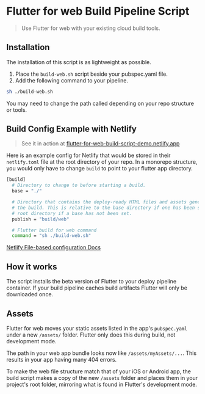 # Flutter for web Build Pipeline Script
> Use Flutter for web with your existing cloud build tools.

## Installation
The installation of this script is as lightweight as possible.
1. Place the `build-web.sh` script beside your pubspec.yaml file.
2. Add the following command to your pipeline.
```bash
sh ./build-web.sh
```

You may need to change the path called depending on your repo structure or tools.

## Build Config Example with Netlify
> See it in action at [flutter-for-web-build-script-demo.netlify.app](https://flutter-for-web-build-script-demo.netlify.app/#)

Here is an example config for Netlify that would be stored in their `netlify.toml` file at the root directory of your repo. In a monorepo structure, you would only have to change `build` to point to your flutter app directory.

```bash
[build]
  # Directory to change to before starting a build.
  base = "./"

  # Directory that contains the deploy-ready HTML files and assets generated by
  # the build. This is relative to the base directory if one has been set, or the
  # root directory if a base has not been set.
  publish = "build/web"

  # Flutter build for web command
  command = "sh ./build-web.sh"
```

[Netlify File-based configuration Docs](https://docs.netlify.com/configure-builds/file-based-configuration/#sample-file)

## How it works
The script installs the beta version of Flutter to your deploy pipeline container. If your build pipeline caches build artifacts Flutter will only be downloaded once.

## Assets
Flutter for web moves your static assets listed in the app's `pubspec.yaml` under a new `/assets/` folder. Flutter only does this during build, not development mode.

The path in your web app bundle looks now like `/assets/myAssets/...`. This results in your app having many 404 errors.

To make the web file structure match that of your iOS or Android app, the build script makes a copy of the new `/assets` folder and places them in your project's root folder, mirroring what is found in Flutter's development mode.
